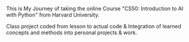 This is My Journey of taking the online Course "CS50: Introduction to AI with Python" from Harvard University.

Class project coded from lesson to actual code
&
Integration of learned concepts and methods into personal projects & work.

